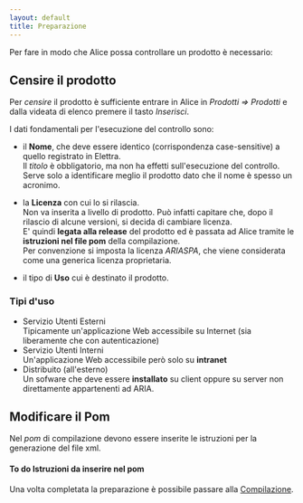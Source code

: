 ```yaml
---
layout: default
title: Preparazione
---
```


Per fare in modo che Alice possa controllare un prodotto è necessario:	

## Censire il prodotto
Per *censire* il prodotto è sufficiente entrare in Alice in *Prodotti => Prodotti* e dalla videata di elenco premere il tasto *Inserisci*.  

I dati fondamentali per l'esecuzione del controllo sono:
* il **Nome**, che deve essere identico (corrispondenza case-sensitive) a quello registrato in Elettra.  
	Il *titolo* è obbligatorio, ma non ha effetti sull'esecuzione del controllo.  
	Serve solo a identificare meglio il prodotto dato che il nome è spesso un acronimo. 

* la **Licenza** con cui lo si rilascia.  
	Non va inserita a livello di prodotto. Può infatti capitare che, dopo il rilascio di alcune versioni, si decida di cambiare licenza.  
	E' quindi **legata alla release** del prodotto ed è passata ad Alice tramite le **istruzioni nel file pom** della compilazione.  
	Per convenzione si imposta la licenza *ARIASPA*, che viene considerata come una generica licenza proprietaria.

* il tipo di **Uso** cui è destinato il prodotto.

### Tipi d'uso
* Servizio Utenti Esterni  
	Tipicamente un'applicazione Web accessibile su Internet (sia liberamente che con autenticazione)
* Servizio Utenti Interni  
	Un'applicazione Web accessibile però solo su **intranet**
* Distribuito (all'esterno)  
	Un sofware che deve essere **installato** su client oppure su server non direttamente appartenenti ad ARIA.


## Modificare il Pom
Nel *pom* di compilazione devono essere inserite le istruzioni per la generazione del file xml.  
#### <span class="badge to_do">To do</span> Istruzioni da inserire nel pom

Una volta completata la preparazione è possibile passare alla [Compilazione](compilazione). 
